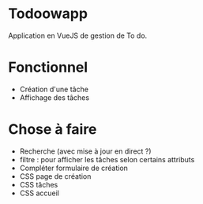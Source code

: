 # Todoowapp
Application en VueJS de gestion de To do.

# Fonctionnel 
- Création d'une tâche
- Affichage des tâches

# Chose à faire
- Recherche (avec mise à jour en direct ?)
- filtre : pour afficher les tâches selon certains attributs 
- Compléter formulaire de création
- CSS page de création
- CSS tâches
- CSS accueil